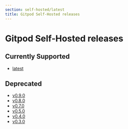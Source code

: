```yaml
---
section: self-hosted/latest
title: Gitpod Self-Hosted releases
---
```


<script context="module">
  export const prerender = true;
</script>

# Gitpod Self-Hosted releases

## Currently Supported

- [latest](../latest)

## Deprecated

- [v0.9.0](../0.9.0/self-hosted)
- [v0.8.0](../0.8.0/self-hosted)
- [v0.7.0](../0.7.0/self-hosted)
- [v0.5.0](../0.5.0/self-hosted)
- [v0.4.0](../0.4.0/self-hosted)
- [v0.3.0](../0.3.0/self-hosted)
